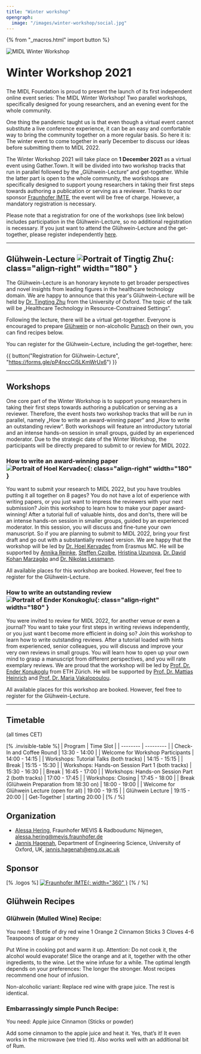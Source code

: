 ```yaml
---
title: "Winter workshop"
opengraph:
  image: "/images/winter-workshop/social.jpg"
---
```


{% from "_macros.html" import button %}


![MIDL Winter Workshop](/images/winter-workshop/background_cropped.jpg)


<h1 style="font-size: 30px; margin-top: 30px; margin-bottom: 24px">Winter Workshop 2021</h1>

The MIDL Foundation is proud to present the launch of its first independent online event series: The MIDL Winter Workshop! Two parallel workshops, specifically designed for young researchers, and an evening event for the whole community.

One thing the pandemic taught us is that even though a virtual event cannot substitute a live conference experience, it can be an easy and comfortable way to bring the community together on a more regular basis. So here it is: The winter event to come together in early December to discuss our ideas before submitting them to MIDL 2022.

The Winter Workshop 2021 will take place on **1 December 2021** as a virtual event using Gather.Town. It will be divided into two workshop tracks that run in parallel followed by the „Glühwein-Lecture“ and get-together. While the latter part is open to the whole community, the workshops are specifically designed to support young researchers in taking their first steps towards authoring a publication or serving as a reviewer.
Thanks to our sponsor [Fraunhofer IMTE](https://www.imte.fraunhofer.de/en.html), the event will be free of charge. However, a mandatory registration is necessary.

Please note that a registration for one of the workshops (see link below) includes participation in the Glühwein-Lecture, so no additional registration is necessary. If you just want to attend the Glühwein-Lecture and the get-together, please register independently [here](https://forms.gle/pP4nccCi5LKmWrUx6).

---

## Glühwein-Lecture ![Portrait of Tingtig Zhu](/images/winter-workshop/pic_tingting.jpg){: class="align-right" width="180" }

The Glühwein-Lecture is an honorary keynote to get broader perspectives and novel insights from leading figures in the healthcare technology domain.
We are happy to announce that this year's Glühwein-Lecture will be held by [Dr. Tingting Zhu](https://eng.ox.ac.uk/people/tingting-zhu/) from the University of Oxford. The topic of the talk will be „Healthcare Technology in Resource-Constrained Settings“.

Following the lecture, there will be a virtual get-together. Everyone is encouraged to prepare [Glühwein](https://en.wikipedia.org/wiki/Mulled_wine) or non-alcoholic [Punsch](https://en.wikipedia.org/wiki/Punch_(drink)) on their own, you can find recipes below.

You can register for the Glühwein-Lecture, including the get-together, here:

{{ button("Registration for Glühwein-Lecture", "https://forms.gle/pP4nccCi5LKmWrUx6") }}

---

## Workshops

One core part of the Winter Workshop is to support young researchers in taking their first steps towards authoring a publication or serving as a reviewer. Therefore, the event hosts two workshop tracks that will be run in parallel, namely „How to write an award-winning paper“ and „How to write an outstanding review“. Both workshops will feature an introductory tutorial and an intense hands-on session in small groups, guided by an experienced moderator. Due to the strategic date of the Winter Workshop, the participants will be directly prepared to submit to or review for MIDL 2022.

### How to write an award-winning paper ![Portrait of Hoel Kervadec](/images/winter-workshop/pic_hoel.jpg){: class="align-right" width="180" }

You want to submit your research to MIDL 2022, but you have troubles putting it all together on 8 pages? You do not have a lot of experience with writing papers, or you just want to impress the reviewers with your next submission? Join this workshop to learn how to make your paper award-winning!
After a tutorial full of valuable hints, dos and don’ts, there will be an intense hands-on session in smaller groups, guided by an experienced moderator. In this session, you will discuss and fine-tune your own manuscript. So if you are planning to submit to MIDL 2022, bring your first draft and go out with a substantially revised version.
We are happy that the workshop will be led by [Dr. Hoel Kervadec](https://hoel.kervadec.science) from Erasmus MC. He will be supported by [Annika Reinke](https://www.dkfz.de/en/cami/team/people/Annika_Reinke.html), [Steffen Czolbe](https://di.ku.dk/english/staff/?pure=en%2Fpersons%2Fsteffen-czolbe(1767ec13-391b-470d-aab8-5b0b8c802cc0)%2Fpublications.html), [Hristina Uzunova](https://www.imi.uni-luebeck.de/institut/mitarbeiter/uzunova-hristina.html), [Dr. David Kohan Marzagão](https://kohan.uk) and [Dr. Nikolas Lessmann](https://www.diagnijmegen.nl/people/nikolas-lessmann/).

All available places for this workshop are booked. However, feel free to register for the Glühwein-Lecture.


### How to write an outstanding review ![Portrait of Ender Konukoglu](/images/winter-workshop/pic_ender.jpg){: class="align-right" width="180" }

You were invited to review for MIDL 2022, for another venue or even a journal? You want to take your first steps in writing reviews independently, or you just want t become more efficient in doing so? Join this workshop to learn how to write outstanding reviews.
After a tutorial loaded with hints from experienced, senior colleagues, you will discuss and improve your very own reviews in small groups. You will learn how to open up your own mind to grasp a manuscript from different perspectives, and you will rate exemplary reviews.
We are proud that the workshop will be led by [Prof. Dr. Ender Konukoglu](http://people.ee.ethz.ch/~kender/) from ETH Zürich. He will be supported by [Prof. Dr. Mattias Heinrich](https://www.imi.uni-luebeck.de/institut/mitarbeiter/heinrich-mattias.html) and [Prof. Dr. Maria Vakalopoulou](https://www.centralesupelec.fr/en/msc-artificial-intelligence-faculty).

All available places for this workshop are booked. However, feel free to register for the Glühwein-Lecture.

---

## Timetable

(all times CET)

[% .invisible-table %]
| Program                                              | Time Slot         |
| --------                                             | ---------         |
| Check-In and Coffee Round                            | 13:30 - 14:00     |
| Welcome for Workshop Participants                    | 14:00 - 14:15     |
| Workshops: Tutorial Talks (both tracks)              | 14:15 - 15:15     |
| Break                                                | 15:15 - 15:30     |
| Workshops: Hands-on Session Part 1 (both tracks)     | 15:30 - 16:30     |
| Break                                                | 16:45 - 17:00     |
| Workshops: Hands-on Session Part 2 (both tracks)     | 17:00 - 17:45     |
| Workshops: Closing                                   | 17:45 - 18:00     |
| Break (Glühwein Preparation from 18:30 on)           | 18:00 - 19:00     |
| Welcome for Glühwein Lecture (open for all)          | 19:00 - 19:15     |
| Glühwein Lecture                                     | 19:15 - 20:00     |
| Get-Together                                         | starting 20:00    |
[% / %]

## Organization

* [Alessa Hering](https://www.mevis.fraunhofer.de/en/employees/alessa-hering.html), Fraunhofer MEVIS & Radboudumc Nijmegen, <alessa.hering@mevis.fraunhofer.de>
* [Jannis Hagenah](https://eng.ox.ac.uk/chi/), Department of Engineering Science, University of Oxford, UK, <jannis.hagenah@eng.ox.ac.uk>

## Sponsor

[% .logos %]
[![Fraunhofer IMTE](/images/winter-workshop/imte.svg){: width="360" }](https://www.imte.fraunhofer.de/en.html)
[% / %]


## Glühwein Recipes

### Glühwein (Mulled Wine) Recipe:

You need:
1 Bottle of dry red wine
1 Orange
2 Cinnamon Sticks
3 Cloves
4-6 Teaspoons of sugar or honey

Put Wine in cooking pot and warm it up. Attention: Do not cook it, the alcohol would evaporate!
Slice the orange and at it, together with the other ingredients, to the wine.
Let the wine infuse for a while. The optimal length depends on your preferences: The longer the stronger. Most recipes recommend one hour of infusion.

Non-alcoholic variant:
Replace red wine with grape juice. The rest is identical.


### Embarrassingly simple Punch Recipe:

You need:
Apple juice
Cinnamon (Sticks or powder)

Add some cinnamon to the apple juice and heat it. Yes, that’s it! It even works in the microwave (we tried it). 
Also works well with an additional bit of Rum.





